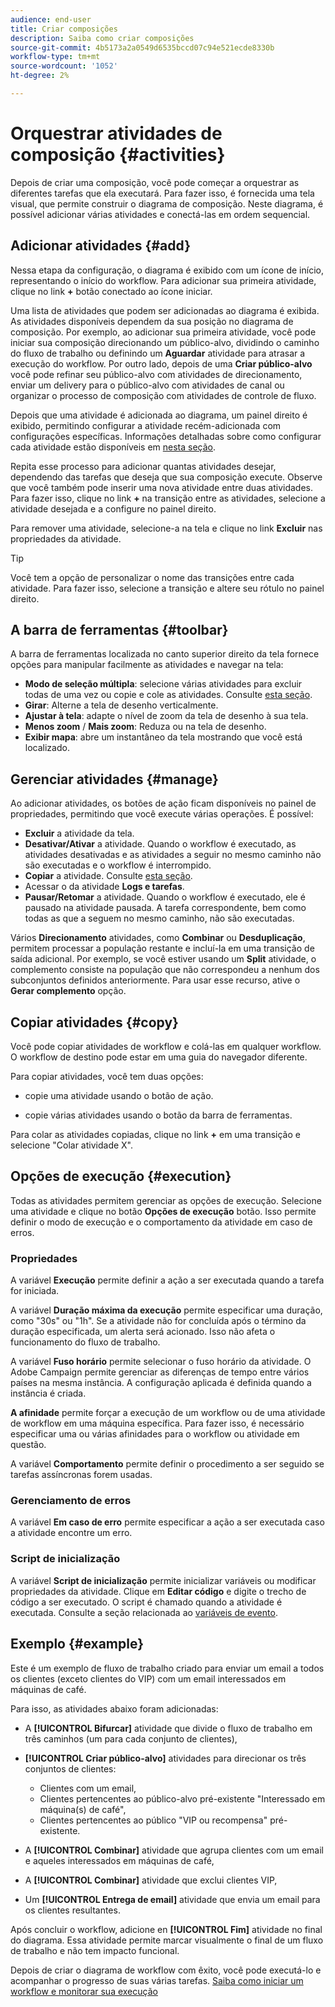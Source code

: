 ```yaml
---
audience: end-user
title: Criar composições
description: Saiba como criar composições
source-git-commit: 4b5173a2a0549d6535bccd07c94e521ecde8330b
workflow-type: tm+mt
source-wordcount: '1052'
ht-degree: 2%

---
```



# Orquestrar atividades de composição {#activities}

Depois de criar uma composição, você pode começar a orquestrar as diferentes tarefas que ela executará. Para fazer isso, é fornecida uma tela visual, que permite construir o diagrama de composição. Neste diagrama, é possível adicionar várias atividades e conectá-las em ordem sequencial.

## Adicionar atividades {#add}

Nessa etapa da configuração, o diagrama é exibido com um ícone de início, representando o início do workflow. Para adicionar sua primeira atividade, clique no link **+** botão conectado ao ícone iniciar.

Uma lista de atividades que podem ser adicionadas ao diagrama é exibida. As atividades disponíveis dependem da sua posição no diagrama de composição. Por exemplo, ao adicionar sua primeira atividade, você pode iniciar sua composição direcionando um público-alvo, dividindo o caminho do fluxo de trabalho ou definindo um **Aguardar** atividade para atrasar a execução do workflow. Por outro lado, depois de uma **Criar público-alvo** você pode refinar seu público-alvo com atividades de direcionamento, enviar um delivery para o público-alvo com atividades de canal ou organizar o processo de composição com atividades de controle de fluxo.

Depois que uma atividade é adicionada ao diagrama, um painel direito é exibido, permitindo configurar a atividade recém-adicionada com configurações específicas. Informações detalhadas sobre como configurar cada atividade estão disponíveis em [nesta seção](activities/about-activities.md).

Repita esse processo para adicionar quantas atividades desejar, dependendo das tarefas que deseja que sua composição execute. Observe que você também pode inserir uma nova atividade entre duas atividades. Para fazer isso, clique no link **+** na transição entre as atividades, selecione a atividade desejada e a configure no painel direito.

Para remover uma atividade, selecione-a na tela e clique no link **Excluir** nas propriedades da atividade.

>[!TIP]
>
>Você tem a opção de personalizar o nome das transições entre cada atividade. Para fazer isso, selecione a transição e altere seu rótulo no painel direito.

## A barra de ferramentas {#toolbar}

A barra de ferramentas localizada no canto superior direito da tela fornece opções para manipular facilmente as atividades e navegar na tela:

* **Modo de seleção múltipla**: selecione várias atividades para excluir todas de uma vez ou copie e cole as atividades. Consulte [esta seção](#copy).
* **Girar**: Alterne a tela de desenho verticalmente.
* **Ajustar à tela**: adapte o nível de zoom da tela de desenho à sua tela.
* **Menos zoom** / **Mais zoom**: Reduza ou na tela de desenho.
* **Exibir mapa**: abre um instantâneo da tela mostrando que você está localizado.


## Gerenciar atividades {#manage}

Ao adicionar atividades, os botões de ação ficam disponíveis no painel de propriedades, permitindo que você execute várias operações. É possível:

* **Excluir** a atividade da tela.
* **Desativar/Ativar** a atividade. Quando o workflow é executado, as atividades desativadas e as atividades a seguir no mesmo caminho não são executadas e o workflow é interrompido.
* **Copiar** a atividade. Consulte [esta seção](#copy).
* Acessar o da atividade **Logs e tarefas**.
* **Pausar/Retomar** a atividade. Quando o workflow é executado, ele é pausado na atividade pausada. A tarefa correspondente, bem como todas as que a seguem no mesmo caminho, não são executadas.

Vários **Direcionamento** atividades, como **Combinar** ou **Desduplicação**, permitem processar a população restante e incluí-la em uma transição de saída adicional. Por exemplo, se você estiver usando um **Split** atividade, o complemento consiste na população que não correspondeu a nenhum dos subconjuntos definidos anteriormente. Para usar esse recurso, ative o **Gerar complemento** opção.

## Copiar atividades {#copy}

Você pode copiar atividades de workflow e colá-las em qualquer workflow. O workflow de destino pode estar em uma guia do navegador diferente.

Para copiar atividades, você tem duas opções:

* copie uma atividade usando o botão de ação.

* copie várias atividades usando o botão da barra de ferramentas.

Para colar as atividades copiadas, clique no link **+** em uma transição e selecione &quot;Colar atividade X&quot;.

## Opções de execução {#execution}

Todas as atividades permitem gerenciar as opções de execução. Selecione uma atividade e clique no botão **Opções de execução** botão. Isso permite definir o modo de execução e o comportamento da atividade em caso de erros.

### Propriedades

A variável **Execução** permite definir a ação a ser executada quando a tarefa for iniciada.

A variável **Duração máxima da execução** permite especificar uma duração, como &quot;30s&quot; ou &quot;1h&quot;. Se a atividade não for concluída após o término da duração especificada, um alerta será acionado. Isso não afeta o funcionamento do fluxo de trabalho.

A variável **Fuso horário** permite selecionar o fuso horário da atividade. O Adobe Campaign permite gerenciar as diferenças de tempo entre vários países na mesma instância. A configuração aplicada é definida quando a instância é criada.

**A afinidade** permite forçar a execução de um workflow ou de uma atividade de workflow em uma máquina específica. Para fazer isso, é necessário especificar uma ou várias afinidades para o workflow ou atividade em questão.

A variável **Comportamento** permite definir o procedimento a ser seguido se tarefas assíncronas forem usadas.

### Gerenciamento de erros

A variável **Em caso de erro** permite especificar a ação a ser executada caso a atividade encontre um erro.

### Script de inicialização

A variável **Script de inicialização** permite inicializar variáveis ou modificar propriedades da atividade. Clique em **Editar código** e digite o trecho de código a ser executado. O script é chamado quando a atividade é executada. Consulte a seção relacionada ao [variáveis de evento](../workflows/event-variables.md).

## Exemplo {#example}

Este é um exemplo de fluxo de trabalho criado para enviar um email a todos os clientes (exceto clientes do VIP) com um email interessados em máquinas de café.

Para isso, as atividades abaixo foram adicionadas:

* A **[!UICONTROL Bifurcar]** atividade que divide o fluxo de trabalho em três caminhos (um para cada conjunto de clientes),
* **[!UICONTROL Criar público-alvo]** atividades para direcionar os três conjuntos de clientes:

   * Clientes com um email,
   * Clientes pertencentes ao público-alvo pré-existente &quot;Interessado em máquina(s) de café&quot;,
   * Clientes pertencentes ao público &quot;VIP ou recompensa&quot; pré-existente.

* A **[!UICONTROL Combinar]** atividade que agrupa clientes com um email e aqueles interessados em máquinas de café,
* A **[!UICONTROL Combinar]** atividade que exclui clientes VIP,
* Um **[!UICONTROL Entrega de email]** atividade que envia um email para os clientes resultantes.

Após concluir o workflow, adicione en **[!UICONTROL Fim]** atividade no final do diagrama. Essa atividade permite marcar visualmente o final de um fluxo de trabalho e não tem impacto funcional.

Depois de criar o diagrama de workflow com êxito, você pode executá-lo e acompanhar o progresso de suas várias tarefas. [Saiba como iniciar um workflow e monitorar sua execução](start-monitor-workflows.md)
